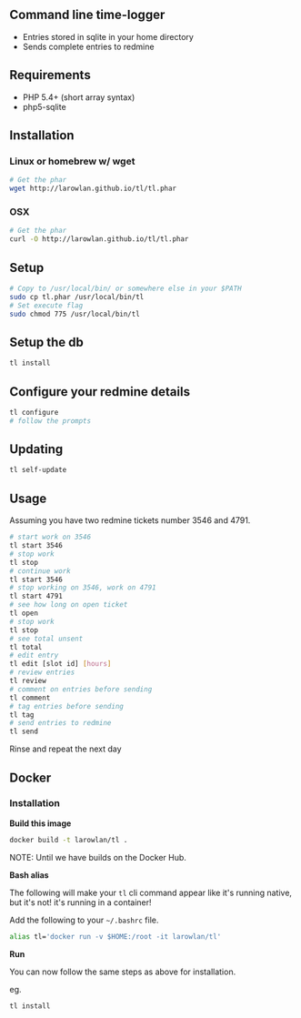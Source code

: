 ## Command line time-logger

* Entries stored in sqlite in your home directory
* Sends complete entries to redmine

## Requirements

* PHP 5.4+ (short array syntax)
* php5-sqlite

## Installation

### Linux or homebrew w/ wget

```bash
# Get the phar
wget http://larowlan.github.io/tl/tl.phar
```

### OSX

```bash
# Get the phar
curl -O http://larowlan.github.io/tl/tl.phar
```

## Setup

```bash
# Copy to /usr/local/bin/ or somewhere else in your $PATH
sudo cp tl.phar /usr/local/bin/tl
# Set execute flag
sudo chmod 775 /usr/local/bin/tl
```

## Setup the db

```bash
tl install
```

## Configure your redmine details

```bash
tl configure
# follow the prompts
```

## Updating

```bash
tl self-update
```

## Usage

Assuming you have two redmine tickets number 3546 and 4791.
```bash
# start work on 3546
tl start 3546
# stop work
tl stop
# continue work
tl start 3546
# stop working on 3546, work on 4791
tl start 4791
# see how long on open ticket
tl open
# stop work
tl stop
# see total unsent
tl total
# edit entry
tl edit [slot id] [hours]
# review entries
tl review
# comment on entries before sending
tl comment
# tag entries before sending
tl tag
# send entries to redmine
tl send
```
Rinse and repeat the next day

## Docker

### Installation

**Build this image**

```bash
docker build -t larowlan/tl .
```

NOTE: Until we have builds on the Docker Hub.

**Bash alias**

The following will make your `tl` cli command appear like it's running native, but it's not! it's running in
a container!

Add the following to your `~/.bashrc` file.

```bash
alias tl='docker run -v $HOME:/root -it larowlan/tl'
```

**Run**

You can now follow the same steps as above for installation.

eg.

```bash
tl install
```

